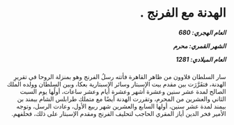 <h1 dir="rtl">الهدنة مع الفرنج .</h1>

<h5 dir="rtl">العام الهجري:  680

الشهر القمري: محرم

العام الميلادي: 1281</h5>

<p dir="rtl">سار السلطان قلاوون من ظاهر القاهرة فأتته رسلُ الفرنج وهو بمنزلة الروحا في تقريرِ الهدنة، فتقَرَّرَت بين مقدم بيت الإسبتار وسائر الإسبتارية بعكا، وبين السلطان وولده الملك الصالح لمدة عشر سنين وعشرة أشهر وعشرة أيام وعشر ساعات، أولُها يوم السبت الثاني والعشرين من المحرم، وتقررت الهدنة أيضًا مع متملك طرابلس الشام بيمند بن بيمند لمدة عشر سنين، أولها السابع والعشرين شهر ربيع الأول، وعادت الرسل، وتوجه الأمير فخر الدين أياز المقري الحاجب لتحليف الفرنج ومقدم الإسبتار على ذلك، فحلفهم.</p></br>
